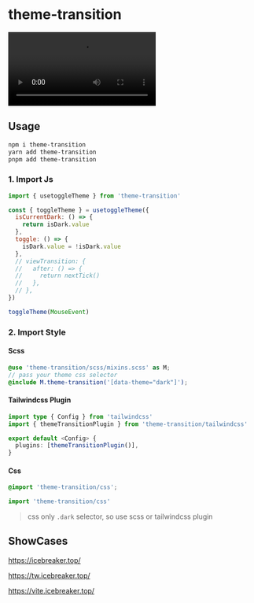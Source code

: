 # theme-transition

<video src="https://cdn.jsdelivr.net/gh/sonofmagic/static/v1/theme.mp4"></video>

## Usage

```bash
npm i theme-transition
yarn add theme-transition
pnpm add theme-transition
```

### 1. Import Js

```js
import { usetoggleTheme } from 'theme-transition'

const { toggleTheme } = usetoggleTheme({
  isCurrentDark: () => {
    return isDark.value
  },
  toggle: () => {
    isDark.value = !isDark.value
  },
  // viewTransition: {
  //   after: () => {
  //     return nextTick()
  //   },
  // },
})

toggleTheme(MouseEvent)
```

### 2. Import Style

#### Scss

```scss
@use 'theme-transition/scss/mixins.scss' as M;
// pass your theme css selector
@include M.theme-transition('[data-theme="dark"]');
```

#### Tailwindcss Plugin

```ts
import type { Config } from 'tailwindcss'
import { themeTransitionPlugin } from 'theme-transition/tailwindcss'

export default <Config> {
  plugins: [themeTransitionPlugin()],
}
```

#### Css

```css
@import 'theme-transition/css';
```

```js
import 'theme-transition/css'
```

> css only `.dark` selector, so use scss or tailwindcss plugin

## ShowCases

https://icebreaker.top/

https://tw.icebreaker.top/

https://vite.icebreaker.top/
